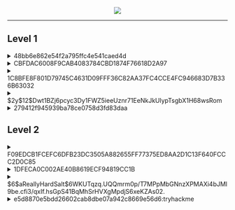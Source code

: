 <p align="center">
  <img src="https://user-images.githubusercontent.com/66912443/186184549-6e5854f9-6ff6-4883-aca8-0c53c57b4a94.png">
</p>

____________________________________________________________________________________________________________________

## Level 1 

<details>
<summary> 48bb6e862e54f2a795ffc4e541caed4d </summary>
  <p></p>
  
  Using hashes.com, we can identify this hash as an MD5 hash.
  
  ![image](https://user-images.githubusercontent.com/66912443/186166155-2bf7be2f-0ace-46a8-a94a-6425344bbe84.png)

  Now we know the type of hash, we can put it in hashcat using rockyou.txt as the dictionary to crack the hash.
  
  ``` hashcat -m 0 -a 0 48bb6e862e54f2a795ffc4e541caed4d /usr/share/wordlists/rockyou.txt ```
  
  ![image](https://user-images.githubusercontent.com/66912443/186166005-5c9ad0a4-d8ae-4c0e-af74-2185102948a7.png)

  
  <p></p>
  Alternatively, https://crackstation.net/ immediately cracks this hash
  
  ____________________________________________________________________________________________________________________
</details>

<details>
<summary> CBFDAC6008F9CAB4083784CBD1874F76618D2A97 </summary>
  <p></p>
  
  Using hash-identifier, we can ascertain that the hash is "SHA1" which, when using the hashcat hash types table we can see that this requires "-m 100" instead of "-m 0" like above.
  
  ![image](https://user-images.githubusercontent.com/66912443/186172578-a7a8f548-1587-41fe-854e-3567e1db0862.png)

  Now we know the type of hash, we can put it in hashcat using rockyou.txt as the dictionary to crack the hash.
  
  ``` hashcat -m 100 -a 0 CBFDAC6008F9CAB4083784CBD1874F76618D2A97 /usr/share/wordlists/rockyou.txt ```
  
  ![image](https://user-images.githubusercontent.com/66912443/186172982-a38b23bd-5e39-4893-b29c-a6c28f6f6fb7.png)

  
  Alternatively, using hashes.com immediately identifies and tells us the hash.
  
  ![image](https://user-images.githubusercontent.com/66912443/186169319-cece8fbc-4700-4c9c-af7b-07369a362e20.png)
  
  ____________________________________________________________________________________________________________________
</details>

<details>
<summary> 1C8BFE8F801D79745C4631D09FFF36C82AA37FC4CCE4FC946683D7B336B63032 </summary>
  <p></p>
  
  Using hash-id we can work out that this hash is encrypted using SHA-256
  
  ![image](https://user-images.githubusercontent.com/66912443/186173198-7973eeaa-0703-4a32-8cb6-687ea1d07350.png)
  
  Using the hashcat table again we can see that the code for SHA-256 is 1400
  
  ![image](https://user-images.githubusercontent.com/66912443/186174013-bf91bf8e-2b34-402b-ae98-89135b748d48.png)

  Now we know the type of hash and the code, we can put it in hashcat using rockyou.txt as the dictionary to crack the hash.
  
  ``` hashcat -m 1400 -a 0 1C8BFE8F801D79745C4631D09FFF36C82AA37FC4CCE4FC946683D7B336B63032 /usr/share/wordlists/rockyou.txt ```
  
![image](https://user-images.githubusercontent.com/66912443/186173873-aabcb898-738d-461d-9d3c-57cabde353d2.png)

  ____________________________________________________________________________________________________________________
  
</details>

<details>
<summary> $2y$12$Dwt1BZj6pcyc3Dy1FWZ5ieeUznr71EeNkJkUlypTsgbX1H68wsRom </summary>
  <p></p>
  Using hash-id, we can see that this hash is encrypted using 'Blowfish':
  <p></p>
  
  ![image](https://user-images.githubusercontent.com/66912443/186167016-037ff407-050d-47e9-8bfa-30723d8b745d.png)
  
  Now we know this, we can use hashcat's hash type table to workout the flag code:
  
  ![image](https://user-images.githubusercontent.com/66912443/186172325-5d3ea250-1455-47d0-99da-c9c1cccea863.png)
  
  Using the command below the hash will start and eventually be cracked, this is completely dependent on the speed of your machine: (this one may take forever)
  
 ``` hashcat -m 3200 -a 0 $2y$12$Dwt1BZj6pcyc3Dy1FWZ5ieeUznr71EeNkJkUlypTsgbX1H68wsRom /usr/share/wordlists/rockyou.txt ```
  
  Answer = bleh
  
 ____________________________________________________________________________________________________________________ 
 
</details>

<details>
<summary> 279412f945939ba78ce0758d3fd83daa </summary>
  <p></p>
 
Using hash-identifier we can work out this hash is MD4, referencing the hashcat table once again we know to use "-m 900" for use in hashcat.
  
![image](https://user-images.githubusercontent.com/66912443/186174489-291599a1-7dc3-4073-973a-bbd9b0e818bb.png)

``` hashcat -m 900 -a 0 279412f945939ba78ce0758d3fd83daa /usr/share/wordlists/rockyou.txt ```
  
Just like all times before, we know the type of hash and the code so we can put it in hashcat using rockyou.txt as the dictionary to crack the hash.
  

  
Alternitively, Hashes.com immediately tells us this again.

![image](https://user-images.githubusercontent.com/66912443/186169603-5361aec2-9321-4e7b-bf11-f00ff90699c7.png)

  ____________________________________________________________________________________________________________________
  
  </details>

## Level 2

<details>
<summary> F09EDCB1FCEFC6DFB23DC3505A882655FF77375ED8AA2D1C13F640FCCC2D0C85 </summary>
  <p></p>
  Using Hashes.com we can work out the algorithm used is SHA256
  <p></p>
  
  ![image](https://user-images.githubusercontent.com/66912443/186175646-c3f54f75-ea8d-4ca7-b4ba-abd234a4bd42.png)

  From the previous examples we know the SHA256 flag code is "1400". Therefore the command for hashcat is as follows:
  
  ``` hashcat -m 1400 -a 0 F09EDCB1FCEFC6DFB23DC3505A882655FF77375ED8AA2D1C13F640FCCC2D0C85 /usr/share/wordlists/rockyou.txt ```
  
![image](https://user-images.githubusercontent.com/66912443/186176107-0ec6c284-f6d1-481c-8cbc-1641fe889c5e.png)

____________________________________________________________________________________________________________________
  
</details>

<details>
  <summary> 1DFECA0C002AE40B8619ECF94819CC1B </summary>
  <p></p>
Hashes.com identifies this algorithm as "NTLM"
  <p></p>
  
![image](https://user-images.githubusercontent.com/66912443/186176288-fa2f2fe1-728a-43e3-8b6e-0800a08b8e5c.png)

In the hashcat hash type table, the code is revealed as "1000"
  
![image](https://user-images.githubusercontent.com/66912443/186176560-6876326f-e40c-487d-a67e-693876939bc7.png)
  
With all this knowledge we can put the command together as follows:
  
``` hashcat -m 1000 -a 0 1DFECA0C002AE40B8619ECF94819CC1B /usr/share/wordlists/rockyou.txt ```
  
![image](https://user-images.githubusercontent.com/66912443/186176905-c4b21681-cd55-4e9d-86ee-f882e2b74fe6.png)

____________________________________________________________________________________________________________________ 

</details>

<details>
<summary> $6$aReallyHardSalt$6WKUTqzq.UQQmrm0p/T7MPpMbGNnzXPMAXi4bJMl9be.cfi3/qxIf.hsGpS41BqMhSrHVXgMpdjS6xeKZAs02.</summary>
  <p></p>
By looking at the first 3 characters "$6$" and searching this up in the hash types table we can see this is a salted hash of type SHA-512. This allows us to get the flag code of 1800.
  <p></p>

![image](https://user-images.githubusercontent.com/66912443/186177634-1510ac78-3258-4535-b4ca-d178bf08f28d.png)

Below is the command you may use, personally I created a "hash.txt" file and put the hash within there as it was far too long for command line but worked fine once in that file. As this is a SHA-512 hash this will take some time to complete.  

``` hashcat -m 1800 -a 0 hash.txt /usr/share/wordlists/rockyou.txt ```

Answer = waka99

____________________________________________________________________________________________________________________

</details>


<details>
<summary> e5d8870e5bdd26602cab8dbe07a942c8669e56d6:tryhackme </summary>
<p></p>
Using hashes.com, we can identify this hash as another SHA1 hash. The difference here however is that this is a salted SHA1 so when it comes to using the table it will be slightly different.
<p></p>

![image](https://user-images.githubusercontent.com/66912443/186183213-c813c9fd-f177-4754-9ae3-ccf9b7339449.png)

As seen previously, in the hash type table SHA1 is hash mode "100". However, as this time it is salted we will be using code "160" instead (HMAC-SHA1).

HMAC stands for "Hash-Based Message Authentication" and it operated using a shared secret key which in this instance is "tryhackme" (used as the salt).

![image](https://user-images.githubusercontent.com/66912443/186183425-e3b4a21e-1554-45ba-8d58-a6ebcbc0d11d.png)

From this point onwards its pretty much as normal. Once again I have put the hash inside a text file instead to make sure it works properly with hashcat.

``` hashcat -m 160 -a 0 hash.txt /usr/share/wordlists/rockyou.txt ```

![image](https://user-images.githubusercontent.com/66912443/186182309-8d77349a-f326-4a17-86fa-192eee50f184.png)

____________________________________________________________________________________________________________________

</details>



